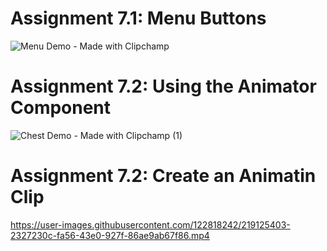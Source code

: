 # Assignment 7.1: Menu Buttons

![Menu Demo - Made with Clipchamp](https://user-images.githubusercontent.com/122818242/218599820-72b7f9b5-a10c-4247-a71b-2d3a7cf4c520.gif)


# Assignment 7.2: Using the Animator Component

![Chest Demo - Made with Clipchamp (1)](https://user-images.githubusercontent.com/122818242/218731793-1b637f12-7959-4fe3-9eba-1bbd1ddfe838.gif)


# Assignment 7.2: Create an Animatin Clip



https://user-images.githubusercontent.com/122818242/219125403-2327230c-fa56-43e0-927f-86ae9ab67f86.mp4

